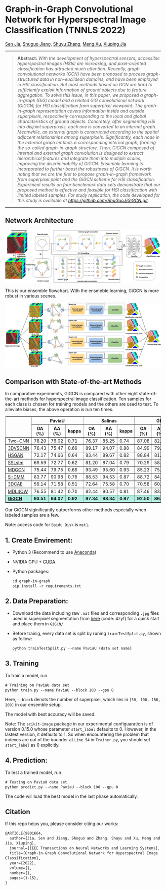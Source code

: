 # Graph-in-Graph Convolutional Network for Hyperspectral Image Classification (TNNLS 2022)
<!-- [![winner](https://img.shields.io/badge/Winner-NTIRE_2022_Challenge_on_Spectral_Reconstruction_from_RGB-179bd3)](https://codalab.lisn.upsaclay.fr/competitions/721#learn_the_details)
[![arXiv](https://img.shields.io/badge/arxiv-paper-179bd3)](https://arxiv.org/abs/2204.07908)
[![zhihu](https://img.shields.io/badge/zhihu-知乎中文解读-179bd3)](https://zhuanlan.zhihu.com/p/501101943)
[![mst](https://img.shields.io/badge/CVPR-MST-179bd3)](https://github.com/caiyuanhao1998/MST)
![visitors](https://visitor-badge.glitch.me/badge?page_id=caiyuanhao1998/MST-plus-plus) -->

[Sen Jia](https://scholar.google.com.hk/citations?hl=zh-CN&user=UxbDMKoAAAAJ), [Shuguo Jiang](https://scholar.google.com.hk/citations?hl=zh-CN&user=B1YTGUgAAAAJ), [Shuyu Zhang](https://scholar.google.com.hk/citations?hl=zh-CN&user=O48TQQ4AAAAJ), [Meng Xu](https://scholar.google.com.hk/citations?hl=zh-CN&user=Hw1TFzQAAAAJ), [Xiuping Jia]()

<!-- #### News
- **2022.04.17 :** Our paper has been accepted by CVPRW 2022, code and models have been released. :rocket: 
- **2022.04.02 :** We win the **First** place of NTIRE 2022 Challenge on Spectral Reconstruction from RGB. :trophy: 

|             480 nm              |              520 nm              |              580 nm              |              660 nm              |
| :-----------------------------: | :------------------------------: | :------------------------------: | :------------------------------: |
| <img src="./figure/ARAD_1K_0912_channel9.gif"  height=170 width=170> | <img src="./figure/ARAD_1K_0912_channel13.gif" width=170 height=170> | <img src="./figure/ARAD_1K_0912_channel19.gif" width=170 height=170> |  <img src="./figure/ARAD_1K_0912_channel27.gif" width=170 height=170> | -->



<hr />

> **Abstract:** *With the development of hyperspectral sensors, accessible hyperspectral images (HSIs) are increasing, and pixel-oriented classification has attracted much attention. Recently, graph convolutional networks (GCN) have been proposed to process graph-structured data in non-euclidean domains, and have been employed in HSI classification. But most methods based on GCN are hard to sufficiently exploit information of ground objects due to feature aggregation. To solve this issue, in this paper, we proposed a graph-in-graph (GiG) model and a related GiG convolutional network (GiGCN) for HSI classification from superpixel viewpoint. The graph-in-graph representation covers information inside and outside superpixels, respectively corresponding to the local and global characteristics of ground objects. Concretely, after segmenting HSI into disjoint superpixels, each one is converted to an internal graph. Meanwhile, an external graph is constructed according to the spatial adjacent relationships among superpixels. Significantly, each node in the external graph embeds a corresponding internal graph, forming the so-called graph-in-graph structure. Then, GiGCN composed of internal and external graph convolution is designed to extract hierarchical features and integrate them into multiple scales, improving the discriminability of GiGCN. Ensemble learning is incorporated to further boost the robustness of GiGCN. It is worth noting that we are the first to propose graph-in-graph framework from superpixel point and the GiGCN scheme for HSI classification. Experiment results on four benchmark data sets demonstrate that our proposed method is effective and feasible for HSI classification with limited labeled samples. For study replication, the code developed for this study is available at https://github.com/ShuGuoJ/GiGCN.git.* 
<hr />



## Network Architecture
<!-- ![Illustration of GiGCN](figure/GiGCN.png) -->
<div aligh=center witdh="200"><img src="figure/GiGCN.png"></div>

This is our ensemble flowchart. With the ensmeble learning, GiGCN is more robust in various scenes.

<!-- ![Illustration of ensemble learning](figure/ensemble.png) -->
<img src="figure/ensemble.png" aligh=center witdh="50px">

## Comparison with State-of-the-art Methods
<!-- This repo is a baseline and toolbox containing 11 image restoration algorithms for Spectral Reconstruction. -->

<!-- We are going to enlarge our model zoo in the future. -->
In comparative experiments, GiGCN is compared with other eight state-of-the-art methods for hyperspectral image classification. Ten samples for each class is chosen for training models and the others are used to test. To alleviate biases, the above operation is run ten times.


<!-- <details close>
<summary><b>Supported algorithms:</b></summary>

* [x] [MST++](https://arxiv.org/abs/2111.07910) (CVPRW 2022)
* [x] [MST](https://arxiv.org/abs/2111.07910) (CVPR 2022)
* [x] [HDNet](https://arxiv.org/abs/2203.02149) (CVPR 2022)
* [x] [Restormer](https://arxiv.org/abs/2111.09881) (CVPR 2022)
* [x] [MPRNet](https://arxiv.org/abs/2102.02808) (CVPR 2021)
* [x] [HINet](https://arxiv.org/abs/2105.06086) (CVPRW 2021)
* [x] [MIRNet](https://arxiv.org/abs/2003.06792) (ECCV 2020)
* [x] [AWAN](https://arxiv.org/abs/2005.09305) (CVPRW 2020)
* [x] [HRNet](https://arxiv.org/abs/2005.04703) (CVPRW 2020)
* [x] [HSCNN+](https://openaccess.thecvf.com/content_cvpr_2018_workshops/w13/html/Shi_HSCNN_Advanced_CNN-Based_CVPR_2018_paper.html) (CVPRW 2018)
* [x] [EDSR](https://arxiv.org/abs/1707.02921) (CVPRW 2017)

</details> -->

<!-- ![comparison_fig](/figure/compare_fig.png) -->

<!-- ### Results on Pavia University (PaviaU) data set - Validation
|  Method   | OA (%) | AA (%) |    kappa    |    time    |
| :-------: | :--------: | :-------: | :--------: | :--------: |
|  [Two-CNN](https://openaccess.thecvf.com/content_cvpr_2018_workshops/w13/html/Shi_HSCNN_Advanced_CNN-Based_CVPR_2018_paper.html)   |    78.20    |  76.02   |   0.71   |   0.0588   |
|   [3DVSCNN](https://arxiv.org/abs/2005.04703)   |   76.43    |  75.47   |   0.69   |   0.0550   |
|   [HSGAN](https://arxiv.org/abs/1707.02921)    |    72.17    |  74.66   |   0.64   |   0.0437   |
|   [SSLstm](https://arxiv.org/abs/2005.09305)    |    69.59    |  72.77   |   0.62   |   0.0367   |
|   [MDGCN](https://arxiv.org/abs/2203.02149)   |    75.44    |  79.75   |   0.69   |   0.0317   |
|   [S-DMM](https://arxiv.org/abs/2105.06086)   |    83.77    |   90.98   |   0.79   |   0.0303   |
|  [3DCAE](https://arxiv.org/abs/2003.06792)   |    59.14    |   71.58   |   0.51   |   0.0274   |
| [MDL4OW](https://arxiv.org/abs/2111.09881) |   76.55    |   81.42   |   0.70   |   0.0274   |
|  [**GiGCN**](https://arxiv.org/abs/2102.02808)   |    93.51    |  94.07   |   0.92   |   0.0270   |

### Results on Salinas data set - Validation
|  Method   | OA (%) | AA (%) |    kappa    |    time    |
| :-------: | :--------: | :-------: | :--------: | :--------: |
|  [Two-CNN](https://openaccess.thecvf.com/content_cvpr_2018_workshops/w13/html/Shi_HSCNN_Advanced_CNN-Based_CVPR_2018_paper.html)   |    76.37    |  85.25   |   0.74   |   0.0588   |
|   [3DVSCNN](https://arxiv.org/abs/2005.04703)   |   89.17    |  94.07   |   0.88   |   0.0550   |
|   [HSGAN](https://arxiv.org/abs/1707.02921)    |    83.44    |  89.67   |   0.82   |   0.0437   |
|   [SSLstm](https://arxiv.org/abs/2005.09305)    |    81.20    |  87.04   |   0.79   |   0.0367   |
|   [MDGCN](https://arxiv.org/abs/2203.02149)   |    93.49    |  95.60   |   0.93   |   0.0317   |
|   [S-DMM](https://arxiv.org/abs/2105.06086)   |    88.53    |   94.53   |   0.87   |   0.0303   |
|  [3DCAE](https://arxiv.org/abs/2003.06792)   |    72.64    |   75.58   |   0.70   |   0.0274   |
| [MDL4OW](https://arxiv.org/abs/2111.09881) |   82.44    |   90.57   |   0.81   |   0.0274   |
|  [**GiGCN**](https://arxiv.org/abs/2102.02808)   |    97.34    |  98.34   |   0.97   |   0.0270   |

### Results on Yellow Riever Estuary (YRE) data set - Validation
|  Method   | OA (%) | AA (%) |    kappa    |    time    |
| :-------: | :--------: | :-------: | :--------: | :--------: |
|  [Two-CNN](https://openaccess.thecvf.com/content_cvpr_2018_workshops/w13/html/Shi_HSCNN_Advanced_CNN-Based_CVPR_2018_paper.html)   |    87.08    |  82.37   |   0.85   |   0.0588   |
|   [3DVSCNN](https://arxiv.org/abs/2005.04703)   |   84.99    |  79.02   |   0.83   |   0.0550   |
|   [HSGAN](https://arxiv.org/abs/1707.02921)    |    88.84    |  81.50   |   0.87   |   0.0437   |
|   [SSLstm](https://arxiv.org/abs/2005.09305)    |    70.29    |  58.55   |   0.66   |   0.0367   |
|   [MDGCN](https://arxiv.org/abs/2203.02149)   |    85.23    |  75.60   |   0.83   |   0.0317   |
|   [S-DMM](https://arxiv.org/abs/2105.06086)   |    88.72    |   84.20   |   0.87   |   0.0303   |
|  [3DCAE](https://arxiv.org/abs/2003.06792)   |    70.58    |   60.98   |   0.66   |   0.0274   |
| [MDL4OW](https://arxiv.org/abs/2111.09881) |   87.46    |   83.41   |   0.86   |   0.0274   |
|  [**GiGCN**](https://arxiv.org/abs/2102.02808)   |    92.50    |  86.52   |   0.91   |   0.0270   |

### Results on Yan Cheng (YC) data set - Validation
|  Method   | OA (%) | AA (%) |    kappa    |    time    |
| :-------: | :--------: | :-------: | :--------: | :--------: |
|  [Two-CNN](https://openaccess.thecvf.com/content_cvpr_2018_workshops/w13/html/Shi_HSCNN_Advanced_CNN-Based_CVPR_2018_paper.html)   |    85.20    |  81.18   |   0.82   |   0.0588   |
|   [3DVSCNN](https://arxiv.org/abs/2005.04703)   |   77.33    |  75.14   |   0.73   |   0.0550   |
|   [HSGAN](https://arxiv.org/abs/1707.02921)    |    92.74    |  88.46   |   0.91   |   0.0437   |
|   [SSLstm](https://arxiv.org/abs/2005.09305)    |    89.01    |  78.20   |   0.87   |   0.0367   |
|   [MDGCN](https://arxiv.org/abs/2203.02149)   |    92.28    |  88.09   |   0.91   |   0.0317   |
|   [S-DMM](https://arxiv.org/abs/2105.06086)   |    81.17    |   82.85   |   0.78   |   0.0303   |
|  [3DCAE](https://arxiv.org/abs/2003.06792)   |    70.65    |   81.47   |   0.68   |   0.0274   |
| [MDL4OW](https://arxiv.org/abs/2111.09881) |   93.65    |   94.98   |   0.92   |   0.0274   |
|  [**GiGCN**](https://arxiv.org/abs/2102.02808)   |    97.51    |  95.88   |   0.97   |   0.0270   | -->


<table border="1" width="98%">
<style>
th.head {border-style:none;}
</style>
<tr>
	<th rowspan="2" class="head"></th>
	<th colspan="3" align="center">PaviaU</th>
	<th colspan="3" align="center">Salinas</th>
  <th colspan="3" align="center">GF5</th>
  <th colspan="3" align="center">YC</th>
</tr>
<tr>
	<th>OA (%)</th>
  <th>AA (%)</th>
  <th>kappa</th>
  <th>OA (%)</th>
  <th>AA (%)</th>
  <th>kappa</th>
  <th>OA (%)</th>
  <th>AA (%)</th>
  <th>kappa</th>
  <th>OA (%)</th>
  <th>AA (%)</th>
  <th>kappa</th>
</tr>
<tr>
	<td><a href="https://github.com/ShuGuoJ/TwoCnn.git">Two-CNN</a></td>
	<td>78.20</td>
  <td>76.02</td>
  <td>0.71</td>
  <td>76.37</td>
  <td>85.25</td>
  <td>0.74</td>
  <td>87.08</td>
  <td>82.37</td>
  <td>0.85</td>
  <td>85.20</td>
  <td>81.18</td>
  <td>0.82</td>
</tr>
<tr>
	<td><a href="https://github.com/ShuGuoJ/3DVSCNN.git">3DVSCNN</a></td>
	<td>76.43</td>
  <td>75.47</td>
  <td>0.69</td>
  <td>89.17</td>
  <td>94.07</td>
  <td>0.88</td>
  <td>84.99</td>
  <td>79.02</td>
  <td>0.83</td>
  <td>77.33</td>
  <td>75.14</td>
  <td>0.73</td>
</tr>
<tr>
	<td><a href="">HSGAN</a></td>
	<td>72.17</td>
  <td>74.66</td>
  <td>0.64</td>
  <td>83.44</td>
  <td>89.67</td>
  <td>0.82</td>
  <td>88.84</td>
  <td>81.50</td>
  <td>0.87</td>
  <td>92.74</td>
  <td>88.46</td>
  <td>0.91</td>
</tr>
<tr>
	<td><a href="https://github.com/ShuGuoJ/SSLstm.git">SSLstm</a></td>
	<td>69.59</td>
  <td>72.77</td>
  <td>0.62</td>
  <td>81.20</td>
  <td>87.04</td>
  <td>0.79</td>
  <td>70.29</td>
  <td>58.55</td>
  <td>0.66</td>
  <td>89.01</td>
  <td>78.20</td>
  <td>0.87</td>
</tr>
<tr>
	<td><a href="">MDGCN</a></td>
	<td>75.44</td>
  <td>79.75</td>
  <td>0.69</td>
  <td>93.49</td>
  <td>95.60</td>
  <td>0.93</td>
  <td>85.23</td>
  <td>75.60</td>
  <td>0.83</td>
  <td>92.28</td>
  <td>88.09</td>
  <td>0.91</td>
</tr>
<tr>
	<td><a href="https://github.com/ShuGuoJ/S-DMM.git">S-DMM</a></td>
	<td>83.77</td>
  <td>90.98</td>
  <td>0.79</td>
  <td>88.53</td>
  <td>94.53</td>
  <td>0.87</td>
  <td>88.72</td>
  <td>84.20</td>
  <td>0.87</td>
  <td>81.17</td>
  <td>82.85</td>
  <td>0.78</td>
</tr>
<tr>
	<td><a href="https://github.com/ShuGuoJ/3DCAE-hyperspectral-classification.git">3DCAE</a></td>
	<td>59.14</td>
  <td>71.58</td>
  <td>0.51</td>
  <td>72.64</td>
  <td>75.58</td>
  <td>0.70</td>
  <td>70.58</td>
  <td>60.98</td>
  <td>0.66</td>
  <td>70.65</td>
  <td>81.47</td>
  <td>0.68</td>
</tr>
<tr>
	<td><a href="https://github.com/ShuGuoJ/MDL4OW.git">MDL4OW</a></td>
	<td>76.55</td>
  <td>81.42</td>
  <td>0.70</td>
  <td>82.44</td>
  <td>90.57</td>
  <td>0.81</td>
  <td>87.46</td>
  <td>83.41</td>
  <td>0.86</td>
  <td>93.65</td>
  <td>94.98</td>
  <td>0.92</td>
</tr>
<tr bgcolor=#AFEEE>
	<td><b><a href="https://github.com/ShuGuoJ/GiGCN.git">GiGCN</a></b></td>
	<td><b>93.51</b></td>
  <td><b>94.07</b></td>
  <td><b>0.92</b></td>
  <td><b>97.34</b></td>
  <td><b>98.34</b></td>
  <td><b>0.97</b></td>
  <td><b>92.50</b></td>
  <td><b>86.52</b></td>
  <td><b>0.91</b></td>
  <td><b>97.51</b></td>
  <td><b>95.88</b></td>
  <td><b>0.97</b></td>
</tr>
</table>

Our GiGCN siginificantly outperforms other methods especially when labeled samples are a few.

Note: access code for `Baidu Disk` is `mst1`.

## 1. Create Envirement:

- Python 3 (Recommend to use [Anaconda](https://www.anaconda.com/download/#linux))

- NVIDIA GPU + [CUDA](https://developer.nvidia.com/cuda-downloads)

- Python packages:

  ```shell
  cd graph-in-graph
  pip install -r requirements.txt
  ```

## 2. Data Preparation:
- Download the data including raw `.mat` files and corresponding `.jpg` files used in superpixel segmentation from <a href="https://pan.baidu.com/s/1In_ySXoMG7DP5Q1hEyOzXA">here</a> (code: 4zyf) for a quick start and place them in `GiGCN/`.

- Before trainig, every data set is split by runing `trainTestSplit.py`, shown as follow:

  ```shell
  python trainTestSplit.py --name PaviaU (data set name)
  ```

## 3. Training

To train a model, run

```shell
# Training on PaviaU data set
python train.py --name PaviaU --block 100 --gpu 0
```
Here, `--block` denots the number of superpixel, which lies in `[50, 100, 150, 200]` in our ensemble setup.

The model with best accuracy will be saved.

Note: The `scikit-image` package in our experimental configuaration is of version 0.15.0 whose parameter `start_label` defaults to 0. However, in the lastest version, it defaults to 1. So when encountering the problem that indexes are out of the bounder at `Line 54` in `Trainer.py`, you should set `start_label` as 0 explicitly.

## 4. Prediction:

To test a trained model, run 

```shell
# Testing on PaviaU data set
python predict.py --name PaviaU --block 100 --gpu 0
```
The code will load the best model in the last phase automatically.


## Citation
If this repo helps you, please consider citing our works:


```
@ARTICLE{9801664,
  author={Jia, Sen and Jiang, Shuguo and Zhang, Shuyu and Xu, Meng and Jia, Xiuping},
  journal={IEEE Transactions on Neural Networks and Learning Systems}, 
  title={Graph-in-Graph Convolutional Network for Hyperspectral Image Classification}, 
  year={2022},
  volume={},
  number={},
  pages={1-15},
}
```
